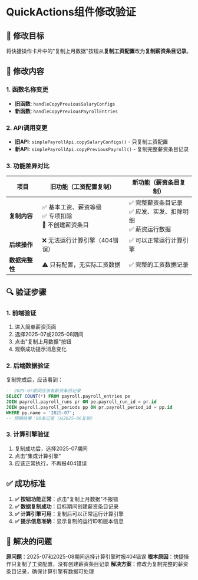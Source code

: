 # QuickActions组件修改验证

## 🎯 修改目标
将快捷操作卡片中的"复制上月数据"按钮从**复制工资配置**改为**复制薪资条目记录**。

## 📝 修改内容

### 1. 函数名称变更
- **旧函数**: `handleCopyPreviousSalaryConfigs` 
- **新函数**: `handleCopyPreviousPayrollEntries`

### 2. API调用变更
- **旧API**: `simplePayrollApi.copySalaryConfigs()` - 只复制工资配置
- **新API**: `simplePayrollApi.copyPreviousPayroll()` - 复制完整薪资条目记录

### 3. 功能差异对比

| 项目 | 旧功能（工资配置复制） | 新功能（薪资条目复制） |
|-----|-------------------|-------------------|
| **复制内容** | ✅ 基本工资、薪资等级<br/>✅ 专项扣除<br/>🚫 不创建薪资条目 | ✅ 完整薪资条目记录<br/>✅ 应发、实发、扣除明细<br/>✅ 薪资运行数据 |
| **后续操作** | ❌ 无法运行计算引擎（404错误） | ✅ 可以正常运行计算引擎 |
| **数据完整性** | ⚠️ 只有配置，无实际工资数据 | ✅ 完整的工资数据记录 |

## 🔍 验证步骤

### 1. 前端验证
1. 进入简单薪资页面
2. 选择2025-07或2025-08期间
3. 点击"复制上月数据"按钮
4. 观察成功提示消息变化

### 2. 后端数据验证
复制完成后，应该看到：
```sql
-- 2025-07期间应该有薪资条目记录
SELECT COUNT(*) FROM payroll.payroll_entries pe
JOIN payroll.payroll_runs pr ON pe.payroll_run_id = pr.id
JOIN payroll.payroll_periods pp ON pr.payroll_period_id = pp.id
WHERE pp.name = '2025-07';
-- 预期结果：80条记录（从2025-06复制）
```

### 3. 计算引擎验证
1. 复制成功后，选择2025-07期间
2. 点击"集成计算引擎"
3. 应该正常执行，不再报404错误

## ✅ 成功标准

1. **✅ 按钮功能正常**：点击"复制上月数据"不报错
2. **✅ 数据复制成功**：目标期间创建薪资条目记录
3. **✅ 计算引擎可用**：复制后可以正常运行计算引擎
4. **✅ 提示信息准确**：显示复制的运行ID和版本信息

## 🚫 解决的问题

**原问题**：2025-07和2025-08期间选择计算引擎时报404错误
**根本原因**：快捷操作只复制了工资配置，没有创建薪资条目记录
**解决方案**：修改为复制完整的薪资条目记录，确保计算引擎有数据可处理 